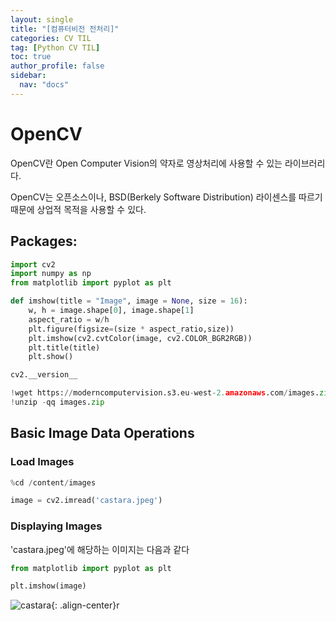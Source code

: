 ```yaml
---
layout: single
title: "[컴퓨터비전 전처리]"
categories: CV TIL
tag: [Python CV TIL]
toc: true
author_profile: false
sidebar:
  nav: "docs"
---
```


# OpenCV

OpenCV란 Open Computer Vision의 약자로 영상처리에 사용할 수 있는 라이브러리다.

OpenCV는 오픈소스이나, BSD(Berkely Software Distribution) 라이센스를 따르기 때문에 상업적 목적을 사용할 수 있다.

## Packages:

```python
import cv2
import numpy as np
from matplotlib import pyplot as plt

def imshow(title = "Image", image = None, size = 16):
    w, h = image.shape[0], image.shape[1]
    aspect_ratio = w/h
    plt.figure(figsize=(size * aspect_ratio,size))
    plt.imshow(cv2.cvtColor(image, cv2.COLOR_BGR2RGB))
    plt.title(title)
    plt.show()
```

```python
cv2.__version__
```

```python
!wget https://moderncomputervision.s3.eu-west-2.amazonaws.com/images.zip
!unzip -qq images.zip
```

## Basic Image Data Operations

### Load Images

```python
%cd /content/images
```

```python
image = cv2.imread('castara.jpeg')
```

### Displaying Images

'castara.jpeg'에 해당하는 이미지는 다음과 같다

```python
from matplotlib import pyplot as plt

plt.imshow(image)
```

![castara]({{site.url}}/images/2023-08-09-opencv_1/castara.png){: .align-center}r
